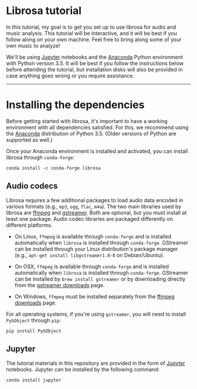 # Librosa tutorial

In this tutorial, my goal is to get you set up to use librosa for audio and music analysis.
This tutorial will be interactive, and it will be best if you follow along on your own machine.
Feel free to bring along some of your own music to analyze!

We'll be using [Jupyter](http://jupyter.org/) notebooks and the [Anaconda](https://www.continuum.io/downloads)
Python environment with Python version 3.5.  It will be best if you follow the instructions below before
attending the tutorial, but installation disks will also be provided in case anything goes wrong or you require
assistance.

---

# Installing the dependencies

Before getting started with librosa, it's important to have a working environment with all dependencies
satisfied.  For this, we recommend using the [Anaconda](https://www.continuum.io/downloads) distribution of
Python 3.5.  (Older versions of Python are supported as well.)

Once your Anaconda environment is installed and activated, you can install librosa through `conda-forge`:

```
conda install -c conda-forge librosa
```

## Audio codecs

Librosa requires a few additional packages to load audio data encoded in various formats (e.g., `mp3`, `ogg`,
`flac`, `m4a`).  The two main libraries used by librosa are [ffmpeg](https://ffmpeg.org/) and
[gstreamer](https://gstreamer.freedesktop.org/).  Both are optional, but you must install at least one
package.
Audio codec libraries are packaged differently on different platforms.

* On Linux, `ffmpeg` is available through `conda-forge` and is installed automatically when `librosa` is
installed through `conda-forge`.  GStreamer can be installed through your Linux distribution's package manager
(e.g., `apt-get install libgstreamer1.0-0` on Debian/Ubuntu).

* On OSX, `ffmpeg` is available through `conda-forge` and is installed automatically when `librosa` is
installed through `conda-forge`.  GStreamer can be installed by `brew install gstreamer` or by downloading
directly from the [gstreamer downloads](https://gstreamer.freedesktop.org/download/) page.

* On Windows, `ffmpeg` must be installed separately from the [ffmpeg downloads](http://ffmpeg.org/download.html) page.


For all operating systems, if you're using `gstreamer`, you will need to install `PyGObject` through `pip`:

```
pip install PyGObject
```

## Jupyter

The tutorial materials in this repository are provided in the form of [Jupyter](http://jupyter.org/)
notebooks.  Jupyter can be installed by the following command:
```
conda install jupyter
```
